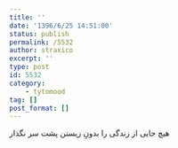 ```yaml
---
title: ''
date: '1396/6/25 14:51:00'
status: publish
permalink: /5532
author: straxico
excerpt: ''
type: post
id: 5532
category:
    - tytomood
tag: []
post_format: []
---
```

هیچ جایی از زندگی را بدونِ زیستن پشت سر نگذار